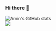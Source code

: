 ### Hi there 👋

<!--
**Mamin78/Mamin78** is a ✨ _special_ ✨ repository because its `README.md` (this file) appears on your GitHub profile.

Here are some ideas to get you started:

- 🔭 I’m currently working on ...
- 🌱 I’m currently learning ...
- 👯 I’m looking to collaborate on ...
- 🤔 I’m looking for help with ...
- 💬 Ask me about ...
- 📫 How to reach me: ...
- 😄 Pronouns: ...
- ⚡ Fun fact: ...
-->

![Amin's GitHub stats](https://github-readme-stats.vercel.app/api?username=Mamin78&theme=gruvbox&show_icons=true&bg_color=45,353b48,2f3640&text_color=f5f6fa&title_color=fbc531)
<br>
<a href="https://github.com/anuraghazra/github-readme-stats">
  <img align="center" src="https://github-readme-stats.vercel.app/api/top-langs/?username=Mamin78&layout=compact&theme=dracula&bg_color=45,353b48,2f3640&text_color=f5f6fa&title_color=fbc531" />
</a>
<br>

